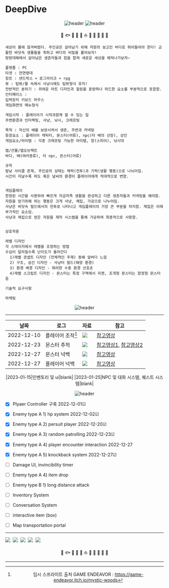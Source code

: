 # DeepDive

<div align="center">
  
![header](https://capsule-render.vercel.app/api?type=waving&height=250&color=00ffff&text=🐠Deep⛵Dive🐟&fontColor=ffffff)
![header](https://capsule-render.vercel.app/api?type=rect&height=50&color=ebf3f5&text=기획서&fontColor=000000&fontSize=20)
  
🦦  🐟  🐠  🐡  🦈 ⛵ 🍤  🍥  🦐  🎏  🎣
</div>
  <div align="left">

```
세상이 물에 잠겨버렸다. 주인공은 살아남기 위해 자원의 보고인 바다로 뛰어들어야 한다! 교활한 바닷속 생물들을 취하고 바다의 비밀을 풀어보자!
망망대해에서 살아남은 생존자들과 힘을 합쳐 새로운 세상을 헤쳐나가보자~
```  
```
플랫폼 : PC  
타겟 : 전연령대
장르 : 샌드박스 + 로그라이크 + rpg
뷰 : 탑뷰/물 속에서 사냥시에도 탑뷰형식 유지!
전반적인 분위기 : 귀여운 아트 디자인과 힐링을 표방하나 하드한 요소를 부분적으로 포함함.
인터페이스 :
입력장치 키보드 마우스
게임화면의 메뉴형식
```
```
게임시작 : 플레이어가 시작과함께 할 수 있는 일
주변환경과 인터랙팅, 사냥, 낚시, 크래프팅
```
```
목적 : 자신의 배를 보완시켜서 생존, 주변과 커넥팅
등장요소 : 플레이어 캐릭터, 몬스터(어류), npc(타 배의 선장), 상인
게임요소/아이템 : 각종 크래프팅 가능한 아이템, 창(스피어), 낚시대

맵/건물/맵오브젝트
바다, 배(여러종류), 타 npc, 몬스터(어류)
```
```
규칙
밤낮 사이클 존재, 주인공의 상태는 체력(전투)과 기력(생활 행동)으로 나뉘어짐.
시간이 지날수록 파도 혹은 날씨의 환경이 플레이어에게 적대적으로 변함.


게임플레이
한정된 시간을 사용하여 빠르게 자급자족 생활을 완성하고 다른 생존자들과 커넥팅을 해야함.
자원을 얻기위해 하는 행동은 크게 사냥, 채집, 가공으로 나누어짐.
사냥은 바닷속 필드에서의 전투로 나타나고 게임플레이의 가장 큰 부분을 차지함. 채집은 이때 부가적인 요소임.
사냥과 채집으로 얻은 자원을 제작 시스템을 통해 가공하여 최종적으로 사용함.

  
상호작용

레벨 디자인
각 스테이지에서 레벨을 조정하는 방법
수심이 달라질수록 난이도가 올라간다
  1)레벨 콘셉트 디자인 (전체적인 주제) 동해 앞바다 느낌
  2) 구조, 공간 디자인 - 사냥터 필드(해양 환경)
  3) 환경 배경 디자인 - 화려한 수중 환경 산호초
  4)레벨 스크립트 디자인 - 몬스터는 특정 구역에서 리젠, 조개형 몬스터는 함정형 몬스터 등
```
```
기술적 요구사항
```
```
마케팅

```


</div>
<div align="center">

![header](https://capsule-render.vercel.app/api?type=rect&height=50&color=ebf3f5&text=개발로그&fontColor=000000&fontSize=20)

---
|날짜|로그|자료|참고|
|---|---------|----|----|
|2022-12-10|플레이어 조작[^1]|<img src=https://user-images.githubusercontent.com/109887066/209662338-d395abd8-62c6-44b9-8aa0-bf713b731f40.gif>|[참고영상](https://www.youtube.com/watch?v=7iYWpzL9GkM&t=3610s)|
|2022-12-23|몬스터 추적|<img src=https://user-images.githubusercontent.com/109887066/209662509-13a3a3c4-adf2-46e7-9680-5bdf5682cdc4.gif>|[참고영상1](https://www.youtube.com/watch?v=8eWbSN2T8TE), [참고영상2](https://www.youtube.com/watch?v=MowE3moQ_Cw&t=577s)|
|2022-12-27|몬스터 넉백|<img src=https://user-images.githubusercontent.com/109887066/209666044-97a0eadd-db41-46de-a1d5-167b82fae0ff.gif>|[참고영상](https://youtu.be/8rTK68omQow)|
|2022-12-27|플레이어 넉백|<img src=https://user-images.githubusercontent.com/109887066/209662009-50948254-c251-48eb-a3e5-f4f0337b4e38.gif>|[참고영상](https://youtu.be/8rTK68omQow)|

|2023-01-15|인벤토리 및 ui|blank|
|2023-01-25|NPC 및 대화 시스템, 퀘스트 시스템|blank|
    


    
![header](https://capsule-render.vercel.app/api?type=rect&height=50&color=ebf3f5&text=진척도&fontColor=000000&fontSize=20)
 
</div>

- [x] Plyaer Controller 구축 2022-12-01☑
- [x] Enemy type A 1) hp system 2022-12-02☑
- [x] Enemy type A 2) persuit player 2022-12-20☑
- [x] Enemy type A 3) random patrolling 2022-12-23☑
- [x] Enemy type A 4) player encounter interaction 2022-12-27
- [x] Enemy type A 5) knockback system 2022-12-27☑
- [ ] Damage UI, invincibility timer 

- [ ] Enemy type A 4) item drop 
- [ ] Enemy type B 1) long distance attack
- [ ] Inventory System
- [ ] Conversation System
- [ ] interactive item (box)
- [ ] Map transportation portal
---
<p align = "left">
<img src="https://img.shields.io/badge/Unity-000000?style=flat-square&logo=Unity&logoColor=white"/></a>&nbsp
<img src="https://img.shields.io/badge/C Sharp-239120?style=flat-square&logo=C Sharp&logoColor=white"/></a>&nbsp
<img src="https://img.shields.io/badge/Aseprite-7D929E?style=flat-square&logo=Aseprite&logoColor=white"/></a>&nbsp
<img src="https://img.shields.io/badge/Visual Studio Code-007ACC?style=flat-square&logo=Visual Studio Code&logoColor=white"/></a>&nbsp
<img src="https://img.shields.io/badge/Visual-Studio-5C2D91?style=flat-square&logo=Visual-Studio&logoColor=white"/></a>&nbsp<br>
</p>
</div>
  <div align="center">
🦦  🐟  🐠  🐡  🦈 ⛵ 🍤  🍥  🦐  🎏  🎣

[^1]: 임시 스프라이트 출처 GAME ENDEAVOR : https://game-endeavor.itch.io/mystic-woods
[^2]: 임시 폰트 출처 GAME ENDEAVOR :Neo둥근모 Pro Copyright © 2017-2022, Eunbin Jeong (Dalgona.) <project-neodgm@dalgona.dev> with reserved font name "Neo둥근모 Pro" and "NeoDunggeunmo Pro".
---
